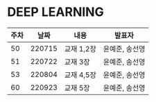 DEEP LEARNING
=========
|주차|날짜|내용|발표자|
|------|---|---|---|
|50|220715|교재 1,2장|윤예준, 송선영|
|51|220722|교재 3장|윤예준, 송선영|
|53|220804|교재 4,5장|윤예준, 송선영|
|60|220923|교재 5장|윤예준, 송선영|
<br>
